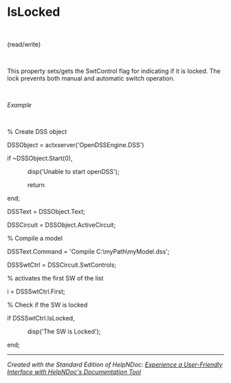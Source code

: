 # IsLocked

&nbsp;

(read/write)

&nbsp;

This property sets/gets the SwtControl flag for indicating if it is locked. The lock prevents both manual and automatic switch operation.

&nbsp;

*Example*

&nbsp;

% Create DSS object

DSSObject = actxserver('OpenDSSEngine.DSS')

if ~DSSObject.Start(0),

&nbsp; &nbsp; &nbsp; &nbsp; &nbsp; &nbsp; disp('Unable to start openDSS');

&nbsp; &nbsp; &nbsp; &nbsp; &nbsp; &nbsp; return

end;

DSSText = DSSObject.Text;

DSSCircuit = DSSObject.ActiveCircuit;

% Compile a model &nbsp; &nbsp;

DSSText.Command = 'Compile C:\\myPath\\myModel.dss';

DSSSwtCtrl = DSSCircuit.SwtControls;

% activates the first SW of the list

i = DSSSwtCtrl.First;

% Check if the SW is locked

if DSSSwtCtrl.IsLocked,

&nbsp; &nbsp; &nbsp; &nbsp; &nbsp; &nbsp; disp('The SW is Locked');

end;

***
_Created with the Standard Edition of HelpNDoc: [Experience a User-Friendly Interface with HelpNDoc's Documentation Tool](<https://www.helpndoc.com/feature-tour/stunning-user-interface/>)_
